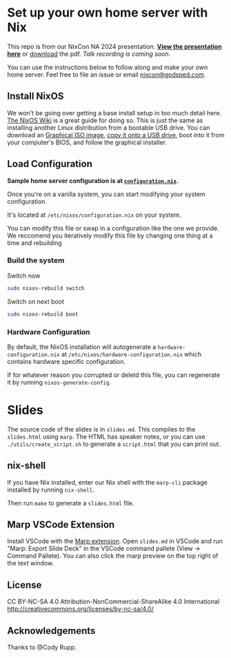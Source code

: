 # Set up your own home server with Nix

This repo is from our NixCon NA 2024 presentation. **[View the presentation here](https://godsped.com/files/nixcon/slides.html)** or [download](/slides.pdf) the pdf. *Talk recording is coming soon*.

You can use the instructions below to follow along and make your own home server. Feel free to file an issue or email nixcon@godsped.com.

## Install NixOS

We won't be going over getting a base install setup in too much detail here. [The NixOS Wiki](https://nixos.wiki/wiki/NixOS_Installation_Guide) is a great guide for doing so. This is just the same as installing another Linux distribution from a bootable USB drive. You can download an [Graphical ISO image](https://nixos.org/download/#nixos-iso), [copy it onto a USB drive](https://nixos.org/manual/nixos/stable/#sec-booting-from-usb), boot into it from your computer's BIOS, and follow the graphical installer.

## Load Configuration

**Sample home server configuration is at [`configuration.nix`](./configuration.nix).**

Once you're on a vanilla system, you can start modifying your system configuration.

It's located at `/etc/nixos/configuration.nix` on your system.

You can modify this file or swap in a configuration like the one we provide. We reccomend you iteratively modify this file by changing one thing at a time and rebuilding

### Build the system 

Switch now
```sh
sudo nixos-rebuild switch
```

Switch on next boot
```sh
sudo nixos-rebuild boot
```

### Hardware Configuration

By default, the NixOS installation will autogenerate a `hardware-configuration.nix` at `/etc/nixos/hardware-configuration.nix` which contains hardware specific configuration. 

If for whatever reason you corrupted or deletd this file, you can regenerate it by running `nixos-generate-config`.

# Slides

The source code of the slides is in `slides.md`. This compiles to the `slides.html` using `marp`. The HTML has speaker notes, or you can use `./utils/create_script.sh` to generate a `script.html` that you can print out.

## nix-shell

If you have Nix installed, enter our Nix shell with the `marp-cli` package installed by running `nix-shell`.

Then run `make` to generate a `slides.html` file.

## Marp VSCode Extension

Install VSCode with the [Marp extension](https://marketplace.visualstudio.com/items?itemName=marp-team.marp-vscode). Open `slides.md` in VSCode and run  "Marp: Export Slide Deck" in the VSCode command pallete (View -> Command Pallete). You can also click the marp preview on the top right of the text window.

## License

CC BY-NC-SA 4.0
Attribution-NonCommercial-ShareAlike 4.0 International
http://creativecommons.org/licenses/by-nc-sa/4.0/

## Acknowledgements

Thanks to @Cody Rupp.
